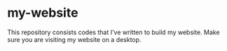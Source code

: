 # my-website
This repository consists codes that I've written to build my website. Make sure you are visiting my website on a desktop.
